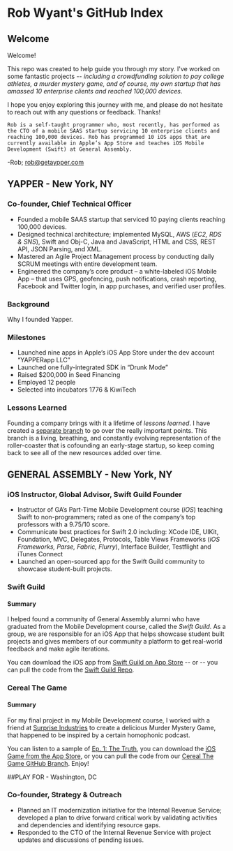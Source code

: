 # Rob Wyant's GitHub Index
## Welcome
Welcome! 

This repo was created to help guide you through my story. I've worked on some fantastic projects -- _including a crowdfunding solution to pay college athletes, a murder mystery game, and of course, my own startup that has amassed 10 enterprise clients and reached 100,000 devices_. 

I hope you enjoy exploring this journey with me, and please do not hesitate to reach out with any questions or feedback. Thanks!

```
Rob is a self-taught programmer who, most recently, has performed as the CTO of a mobile SAAS startup servicing 10 enterprise clients and reaching 100,000 devices. Rob has programmed 10 iOS apps that are currently available in Apple’s App Store and teaches iOS Mobile Development (Swift) at General Assembly.
```

-Rob; [rob@getaypper.com](mailto:rob@getyapper.com)


## YAPPER - New York, NY
### Co-founder, Chief Technical Officer
- Founded a mobile SAAS startup that serviced 10 paying clients reaching 100,000 devices.
- Designed technical architecture; implemented MySQL, AWS (_EC2, RDS & SNS_), Swift and Obj-C, Java and JavaScript, HTML and CSS, REST API, JSON Parsing, and XML. 
- Mastered an Agile Project Management process by conducting daily SCRUM meetings with entire development team. 
- Engineered the company’s core product – a white-labeled iOS Mobile App – that uses GPS, geofencing, push notifications, crash reporting, Facebook and Twitter login, in app purchases, and verified user profiles. 

### Background
Why I founded Yapper.

### Milestones
- Launched nine apps in Apple’s iOS App Store under the dev account “YAPPERapp LLC” 
- Launched one fully-integrated SDK in “Drunk Mode”
- Raised $200,000 in Seed Financing
- Employed 12 people
- Selected into incubators 1776 & KiwiTech

### Lessons Learned
Founding a company brings with it a lifetime of _lessons learned_. I have created a [separate branch](https://github.com/rwyant/index/tree/master/Yapper) to go over the really important points. This branch is a living, breathing, and constantly evolving representation of the roller-coaster that is cofounding an early-stage startup, so keep coming back to see all of the new resources added over time. 

## GENERAL ASSEMBLY	- New York, NY
### iOS Instructor, Global Advisor, Swift Guild Founder
- Instructor of GA’s Part-Time Mobile Development course (_iOS_) teaching Swift to non-programmers; rated as one of the company’s top professors with a 9.75/10 score. 
- Communicate best practices for Swift 2.0 including: XCode IDE, UIKit, Foundation, MVC, Delegates, Protocols, Table Views Frameworks (_iOS Frameworks, Parse, Fabric, Flurry_), Interface Builder, Testflight and iTunes Connect
- Launched an open-sourced app for the Swift Guild community to showcase student-built projects.

### Swift Guild
#### Summary
I helped found a community of General Assembly alumni who have graduated from the Mobile Development course, called the _Swift Guild_. As a group, we are responsible for an iOS App that helps showcase student built projects and gives members of our community a platform to get real-world feedback and make agile iterations. 

You can download the iOS app from [Swift Guild on App Store](https://itunes.apple.com/us/app/swift-guild/id1033229400?mt=8) -- or -- you can pull the code from the [Swift Guild Repo](https://github.com/rwyant/SwiftGuild).

### Cereal The Game
#### Summary
For my final project in my Mobile Development course, I worked with a friend at [Surprise Industries](http://surpriseindustries.com) to create a delicious Murder Mystery Game, that happened to be inspired by a certain homophonic podcast. 

You can listen to a sample of [Ep. 1: The Truth](http://insideyapper.com/CerealSample/Sample1.mp3), you can download the [iOS Game from the App Store](https://itunes.apple.com/us/app/cereal-the-game/id981244698?mt=8), or you can pull the code from our [Cereal The Game GitHub Branch](https://github.com/rwyant/index/tree/master/Cereal%20The%20Game). Enjoy!

##PLAY FOR - Washington, DC
### Co-founder, Strategy & Outreach
- Planned an IT modernization initiative for the Internal Revenue Service; developed a plan to drive forward critical work by validating activities and dependencies and identifying resource gaps.
- Responded to the CTO of the Internal Revenue Service with project updates and discussions of pending issues. 

